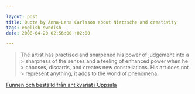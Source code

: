 ```yaml
--- 

layout: post
title: Quote by Anna-Lena Carlsson about Nietzsche and creativity 
tags: english swedish 
date: 2008-04-20 02:56:00 +02:00 

---
```


> The artist has practised and sharpened his power of judgement into a > sharpness of the senses and a feeling of enhanced power when he > chooses, discards, and creates new constellations. His art does not > represent anything, it adds to the world of phenomena.


[Funnen och beställd från antikvariat i Uppsala](http://excerpter.wordpress.com/2007/03/05/anna-lena-carlsson-about-nietzsche-and-creativity/) 